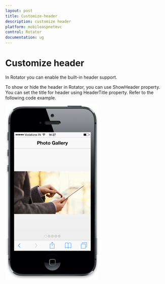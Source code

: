 ```yaml
---
layout: post
title: Customize-header
description: customize header
platform: mobileaspnetmvc
control: Rotator
documentation: ug
---
```


# Customize header

In Rotator you can enable the built-in header support.

To show or hide the header in Rotator, you can use ShowHeader property. You can set the title for header using HeaderTitle property. Refer to the following code example.





![F:/thangavel/dev/source/Trunk/JSDoc/rotator-3.png](Customize-header_images/Customize-header_img1.png)



